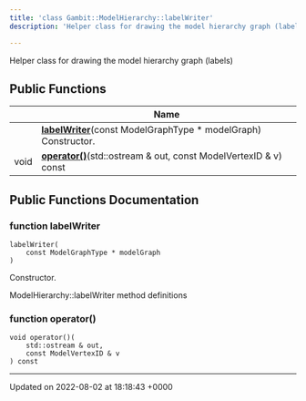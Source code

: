 ```yaml
---
title: 'class Gambit::ModelHierarchy::labelWriter'
description: 'Helper class for drawing the model hierarchy graph (labels) '

---
```









Helper class for drawing the model hierarchy graph (labels) 

## Public Functions

|                | Name           |
| -------------- | -------------- |
| | **[labelWriter](/documentation/code/darkbit_development/classes/classgambit_1_1modelhierarchy_1_1labelwriter/#function-labelwriter)**(const ModelGraphType * modelGraph)<br>Constructor.  |
| void | **[operator()](/documentation/code/darkbit_development/classes/classgambit_1_1modelhierarchy_1_1labelwriter/#function-operator())**(std::ostream & out, const ModelVertexID & v) const |

## Public Functions Documentation

### function labelWriter

```
labelWriter(
    const ModelGraphType * modelGraph
)
```

Constructor. 

ModelHierarchy::labelWriter method definitions 


### function operator()

```
void operator()(
    std::ostream & out,
    const ModelVertexID & v
) const
```


-------------------------------

Updated on 2022-08-02 at 18:18:43 +0000